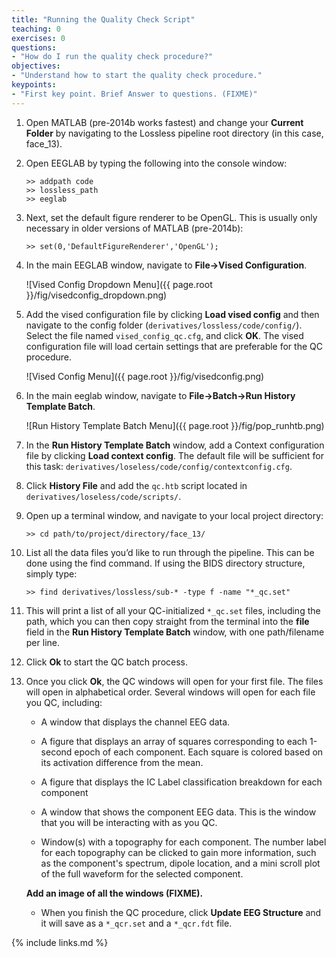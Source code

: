 ```yaml
---
title: "Running the Quality Check Script"
teaching: 0
exercises: 0
questions:
- "How do I run the quality check procedure?"
objectives:
- "Understand how to start the quality check procedure."
keypoints:
- "First key point. Brief Answer to questions. (FIXME)"
---
```


1. Open MATLAB (pre-2014b works fastest) and change your **Current Folder** by navigating to the Lossless pipeline root directory (in this case, face_13).

2. Open EEGLAB by typing the following into the console window:

    `>> addpath code`  
    `>> lossless_path`  
    `>> eeglab`  

3. Next, set the default figure renderer to be OpenGL. This is usually only necessary in older versions of MATLAB (pre-2014b):

    `>> set(0,'DefaultFigureRenderer','OpenGL');`

4. In the main EEGLAB window, navigate to **File->Vised Configuration**. 

    ![Vised Config Dropdown Menu]({{ page.root }}/fig/visedconfig_dropdown.png)

5. Add the vised configuration file by clicking **Load vised config** and then navigate to the config folder (`derivatives/lossless/code/config/`). Select the file named `vised_config_qc.cfg`, and click **OK**. The vised configuration file will load certain settings that are preferable for the QC procedure.

    ![Vised Config Menu]({{ page.root }}/fig/visedconfig.png)

6. In the main eeglab window, navigate to **File->Batch->Run History Template Batch**.

    ![Run History Template Batch Menu]({{ page.root }}/fig/pop_runhtb.png)

7. In the **Run History Template Batch** window, add a Context configuration file by clicking **Load context config**. The default file will be sufficient for this task: `derivatives/loseless/code/config/contextconfig.cfg`. 

8. Click **History File** and add the `qc.htb` script located in `derivatives/loseless/code/scripts/`.

9. Open up a terminal window, and navigate to your local project directory:

    `>> cd path/to/project/directory/face_13/`

10. List all the data files you’d like to run through the pipeline. This can be done using the find command. If using the BIDS directory structure, simply type:

    `>> find derivatives/lossless/sub-* -type f -name "*_qc.set"`

11. This will print a list of all your QC-initialized `*_qc.set` files, including the path, which you can then copy straight from the terminal into the **file** field in the **Run History Template Batch** window, with one path/filename per line.

12. Click **Ok** to start the QC batch process.

13. Once you click **Ok**, the QC windows will open for your first file. The files will open in alphabetical order. Several windows will open for each file you QC, including: 

    - A window that displays the channel EEG data.

    - A figure that displays an array of squares corresponding to each 1-second epoch of each component. Each square is colored based on its activation difference from the mean.

    - A figure that displays the IC Label classification breakdown for each component

    - A window that shows the component EEG data. This is the window that you will be interacting with as you QC.

    - Window(s) with a topography for each component. The number label for each topography can be clicked to gain more information, such as the component's spectrum, dipole location, and a mini scroll plot of the full waveform for the selected component.

    **Add an image of all the windows (FIXME).** 

    - When you finish the QC procedure, click **Update EEG Structure** and it will save as a `*_qcr.set` and a `*_qcr.fdt` file.

{% include links.md %}

